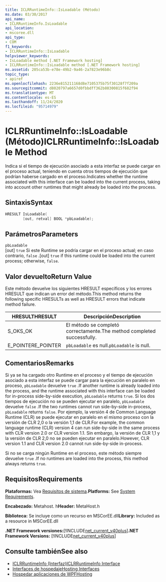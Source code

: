 ```yaml
---
title: ICLRRuntimeInfo::IsLoadable (Método)
ms.date: 03/30/2017
api_name:
- ICLRRuntimeInfo.IsLoadable
api_location:
- mscoree.dll
api_type:
- COM
f1_keywords:
- ICLRRuntimeInfo::IsLoadable
helpviewer_keywords:
- IsLoadable method [.NET Framework hosting]
- ICLRRuntimeInfo::IsLoadable method [.NET Framework hosting]
ms.assetid: 205ca53b-e78e-49b2-9a46-2a7823e96b8c
topic_type:
- apiref
ms.openlocfilehash: 2236e815211168d8e7105375b75f30128f7f209a
ms.sourcegitcommit: d8020797a6657d0fbbdff362b80300815f682f94
ms.translationtype: MT
ms.contentlocale: es-ES
ms.lasthandoff: 11/24/2020
ms.locfileid: "95714979"
---
```

# <a name="iclrruntimeinfoisloadable-method"></a><span data-ttu-id="092a0-102">ICLRRuntimeInfo::IsLoadable (Método)</span><span class="sxs-lookup"><span data-stu-id="092a0-102">ICLRRuntimeInfo::IsLoadable Method</span></span>

<span data-ttu-id="092a0-103">Indica si el tiempo de ejecución asociado a esta interfaz se puede cargar en el proceso actual, teniendo en cuenta otros tiempos de ejecución que podrían haberse cargado en el proceso.</span><span class="sxs-lookup"><span data-stu-id="092a0-103">Indicates whether the runtime associated with this interface can be loaded into the current process, taking into account other runtimes that might already be loaded into the process.</span></span>  
  
## <a name="syntax"></a><span data-ttu-id="092a0-104">Sintaxis</span><span class="sxs-lookup"><span data-stu-id="092a0-104">Syntax</span></span>  
  
```cpp  
HRESULT IsLoadable(  
        [out, retval] BOOL *pbLoadable);  
```  
  
## <a name="parameters"></a><span data-ttu-id="092a0-105">Parámetros</span><span class="sxs-lookup"><span data-stu-id="092a0-105">Parameters</span></span>  

 `pbLoadable`  
 <span data-ttu-id="092a0-106">[out] `true` Si este Runtime se podría cargar en el proceso actual; en caso contrario, `false` .</span><span class="sxs-lookup"><span data-stu-id="092a0-106">[out] `true` if this runtime could be loaded into the current process; otherwise, `false`.</span></span>  
  
## <a name="return-value"></a><span data-ttu-id="092a0-107">Valor devuelto</span><span class="sxs-lookup"><span data-stu-id="092a0-107">Return Value</span></span>  

 <span data-ttu-id="092a0-108">Este método devuelve los siguientes HRESULT específicos y los errores HRESULT que indican un error del método.</span><span class="sxs-lookup"><span data-stu-id="092a0-108">This method returns the following specific HRESULTs as well as HRESULT errors that indicate method failure.</span></span>  
  
|<span data-ttu-id="092a0-109">HRESULT</span><span class="sxs-lookup"><span data-stu-id="092a0-109">HRESULT</span></span>|<span data-ttu-id="092a0-110">Descripción</span><span class="sxs-lookup"><span data-stu-id="092a0-110">Description</span></span>|  
|-------------|-----------------|  
|<span data-ttu-id="092a0-111">S_OK</span><span class="sxs-lookup"><span data-stu-id="092a0-111">S_OK</span></span>|<span data-ttu-id="092a0-112">El método se completó correctamente.</span><span class="sxs-lookup"><span data-stu-id="092a0-112">The method completed successfully.</span></span>|  
|<span data-ttu-id="092a0-113">E_POINTER</span><span class="sxs-lookup"><span data-stu-id="092a0-113">E_POINTER</span></span>|<span data-ttu-id="092a0-114">`pbLoadable` es null.</span><span class="sxs-lookup"><span data-stu-id="092a0-114">`pbLoadable` is null.</span></span>|  
  
## <a name="remarks"></a><span data-ttu-id="092a0-115">Comentarios</span><span class="sxs-lookup"><span data-stu-id="092a0-115">Remarks</span></span>  

 <span data-ttu-id="092a0-116">Si ya se ha cargado otro Runtime en el proceso y el tiempo de ejecución asociado a esta interfaz se puede cargar para la ejecución en paralelo en proceso, `pbLoadable` devuelve `true` .</span><span class="sxs-lookup"><span data-stu-id="092a0-116">If another runtime is already loaded into the process, and the runtime associated with this interface can be loaded for in-process side-by-side execution, `pbLoadable` returns `true`.</span></span> <span data-ttu-id="092a0-117">Si los dos tiempos de ejecución no se pueden ejecutar en paralelo, `pbLoadable` devuelve `false` .</span><span class="sxs-lookup"><span data-stu-id="092a0-117">If the two runtimes cannot run side-by-side in-process, `pbLoadable` returns `false`.</span></span> <span data-ttu-id="092a0-118">Por ejemplo, la versión 4 de Common Language Runtime (CLR) se puede ejecutar en paralelo en el mismo proceso con la versión de CLR 2,0 o la versión 1,1 de CLR.</span><span class="sxs-lookup"><span data-stu-id="092a0-118">For example, the common language runtime (CLR) version 4 can run side-by-side in the same process with CLR version 2.0 or CLR version 1.1.</span></span> <span data-ttu-id="092a0-119">Sin embargo, la versión de CLR 1,1 y la versión de CLR 2,0 no se pueden ejecutar en paralelo.</span><span class="sxs-lookup"><span data-stu-id="092a0-119">However, CLR version 1.1 and CLR version 2.0 cannot run side-by-side in-process.</span></span>  
  
 <span data-ttu-id="092a0-120">Si no se carga ningún Runtime en el proceso, este método siempre devuelve `true` .</span><span class="sxs-lookup"><span data-stu-id="092a0-120">If no runtimes are loaded into the process, this method always returns `true`.</span></span>  
  
## <a name="requirements"></a><span data-ttu-id="092a0-121">Requisitos</span><span class="sxs-lookup"><span data-stu-id="092a0-121">Requirements</span></span>  

 <span data-ttu-id="092a0-122">**Plataformas:** Vea [Requisitos de sistema](../../get-started/system-requirements.md).</span><span class="sxs-lookup"><span data-stu-id="092a0-122">**Platforms:** See [System Requirements](../../get-started/system-requirements.md).</span></span>  
  
 <span data-ttu-id="092a0-123">**Encabezado:** Metahost. h</span><span class="sxs-lookup"><span data-stu-id="092a0-123">**Header:** MetaHost.h</span></span>  
  
 <span data-ttu-id="092a0-124">**Biblioteca:** Se incluye como un recurso en MSCorEE.dll</span><span class="sxs-lookup"><span data-stu-id="092a0-124">**Library:** Included as a resource in MSCorEE.dll</span></span>  
  
 <span data-ttu-id="092a0-125">**.NET Framework versiones:**[!INCLUDE[net_current_v40plus](../../../../includes/net-current-v40plus-md.md)]</span><span class="sxs-lookup"><span data-stu-id="092a0-125">**.NET Framework Versions:** [!INCLUDE[net_current_v40plus](../../../../includes/net-current-v40plus-md.md)]</span></span>  
  
## <a name="see-also"></a><span data-ttu-id="092a0-126">Consulte también</span><span class="sxs-lookup"><span data-stu-id="092a0-126">See also</span></span>

- [<span data-ttu-id="092a0-127">ICLRRuntimeInfo (Interfaz)</span><span class="sxs-lookup"><span data-stu-id="092a0-127">ICLRRuntimeInfo Interface</span></span>](iclrruntimeinfo-interface.md)
- [<span data-ttu-id="092a0-128">Interfaces de hospedaje</span><span class="sxs-lookup"><span data-stu-id="092a0-128">Hosting Interfaces</span></span>](hosting-interfaces.md)
- [<span data-ttu-id="092a0-129">Hospedar aplicaciones de WPF</span><span class="sxs-lookup"><span data-stu-id="092a0-129">Hosting</span></span>](index.md)
